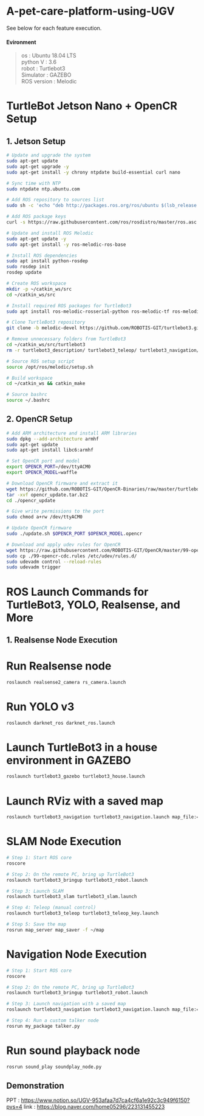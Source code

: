 # A-pet-care-platform-using-UGV
See below for each feature execution.

#### Evironment
>os : Ubuntu 18.04 LTS<br/>
>python V : 3.6<br/>
>robot : Turtlebot3<br/>
>Simulator : GAZEBO<br/>
>ROS version : Melodic

# TurtleBot Jetson Nano + OpenCR Setup

## 1. Jetson Setup

```bash
# Update and upgrade the system
sudo apt-get update
sudo apt-get upgrade -y
sudo apt-get install -y chrony ntpdate build-essential curl nano

# Sync time with NTP
sudo ntpdate ntp.ubuntu.com

# Add ROS repository to sources list
sudo sh -c 'echo "deb http://packages.ros.org/ros/ubuntu $(lsb_release -sc) main" > /etc/apt/sources.list.d/ros-latest.list'

# Add ROS package keys
curl -s https://raw.githubusercontent.com/ros/rosdistro/master/ros.asc | sudo apt-key add -

# Update and install ROS Melodic
sudo apt-get update -y
sudo apt-get install -y ros-melodic-ros-base

# Install ROS dependencies
sudo apt install python-rosdep
sudo rosdep init
rosdep update

# Create ROS workspace
mkdir -p ~/catkin_ws/src
cd ~/catkin_ws/src

# Install required ROS packages for TurtleBot3
sudo apt install ros-melodic-rosserial-python ros-melodic-tf ros-melodic-hls-lfcd-lds-driver ros-melodic-turtlebot3-msgs ros-melodic-dynamixel-sdk

# Clone TurtleBot3 repository
git clone -b melodic-devel https://github.com/ROBOTIS-GIT/turtlebot3.git

# Remove unnecessary folders from TurtleBot3
cd ~/catkin_ws/src/turtlebot3
rm -r turtlebot3_description/ turtlebot3_teleop/ turtlebot3_navigation/ turtlebot3_slam/ turtlebot3_example/

# Source ROS setup script
source /opt/ros/melodic/setup.sh

# Build workspace
cd ~/catkin_ws && catkin_make

# Source bashrc
source ~/.bashrc
```

## 2. OpenCR Setup
```bash
# Add ARM architecture and install ARM libraries
sudo dpkg --add-architecture armhf
sudo apt-get update
sudo apt-get install libc6:armhf

# Set OpenCR port and model
export OPENCR_PORT=/dev/ttyACM0
export OPENCR_MODEL=waffle

# Download OpenCR firmware and extract it
wget https://github.com/ROBOTIS-GIT/OpenCR-Binaries/raw/master/turtlebot3/ROS1/latest/opencr_update.tar.bz2
tar -xvf opencr_update.tar.bz2
cd ./opencr_update

# Give write permissions to the port
sudo chmod a+rw /dev/ttyACM0

# Update OpenCR firmware
sudo ./update.sh $OPENCR_PORT $OPENCR_MODEL.opencr

# Download and apply udev rules for OpenCR
wget https://raw.githubusercontent.com/ROBOTIS-GIT/OpenCR/master/99-opencr-cdc.rules
sudo cp ./99-opencr-cdc.rules /etc/udev/rules.d/
sudo udevadm control --reload-rules
sudo udevadm trigger
```

# ROS Launch Commands for TurtleBot3, YOLO, Realsense, and More

## 1. Realsense Node Execution
# Run Realsense node
```bash
roslaunch realsense2_camera rs_camera.launch
```
# Run YOLO v3
```bash
roslaunch darknet_ros darknet_ros.launch
```
# Launch TurtleBot3 in a house environment in GAZEBO
```bash
roslaunch turtlebot3_gazebo turtlebot3_house.launch
```
# Launch RViz with a saved map
```bash
roslaunch turtlebot3_navigation turtlebot3_navigation.launch map_file:=$HOME/map.yaml
```
# SLAM Node Execution
```bash
# Step 1: Start ROS core
roscore

# Step 2: On the remote PC, bring up TurtleBot3
roslaunch turtlebot3_bringup turtlebot3_robot.launch

# Step 3: Launch SLAM
roslaunch turtlebot3_slam turtlebot3_slam.launch

# Step 4: Teleop (manual control)
roslaunch turtlebot3_teleop turtlebot3_teleop_key.launch

# Step 5: Save the map
rosrun map_server map_saver -f ~/map
```
# Navigation Node Execution
```bash
# Step 1: Start ROS core
roscore

# Step 2: On the remote PC, bring up TurtleBot3
roslaunch turtlebot3_bringup turtlebot3_robot.launch

# Step 3: Launch navigation with a saved map
roslaunch turtlebot3_navigation turtlebot3_navigation.launch map_file:=$HOME/map.yaml

# Step 4: Run a custom talker node
rosrun my_package talker.py
```
# Run sound playback node
```bash
rosrun sound_play soundplay_node.py
```

## Demonstration
PPT : https://www.notion.so/UGV-953afaa7d7ca4cf6a1e92c3c949f6150?pvs=4
link : https://blog.naver.com/home05296/223131455223

